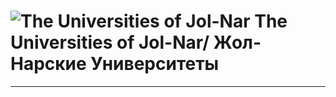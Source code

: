 # ![The Universities of Jol-Nar](icons/jolnar40x40.png) The Universities of Jol-Nar/ Жол-Нарские Университеты
---
